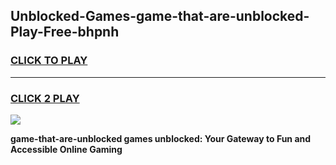 
## Unblocked-Games-game-that-are-unblocked-Play-Free-bhpnh
<h3>
<a href="https://premium76.site?title=game-that-are-unblocked&ref=15A">CLICK TO PLAY</a></h3>
<hr>

<h3>
<a href="https://premium76.site?title=game-that-are-unblocked&ref=15A">CLICK 2 PLAY</a>
  
</h3>

<a href="https://premium76.site?title=game-that-are-unblocked&ref=15A"><img src="https://clearcache.store/games.png"></a>


**game-that-are-unblocked games unblocked: Your Gateway to Fun and Accessible Online Gaming**
